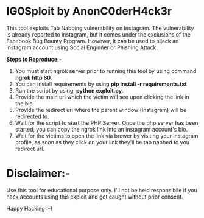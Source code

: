 # IG0Sploit by AnonC0derH4ck3r

This tool exploits Tab Nabbing vulnerability on Instagram. The vulnerability is already reported to instagram, but it comes under the exclusions of the Facebook
Bug Bounty Program. However, it can be used to hijack an instagram account using Social Enginner or Phishing Attack.

**Steps to Reproduce:-**
1. You must start ngrok server prior to running this tool by using command **ngrok http 80**.
2. You can install requirements by using **pip install -r requirements.txt**
3. Run the script by using, **python exploit.py**.
4. Provide the main url which the victim will see upon clicking the link in the bio.
5. Provide the redirect url where the parent window (Instagram) will be redirected to.
6. Wait for the script to start the PHP Server. Once the php server has been started, you can copy the ngrok link into an instagram account's bio.
7. Wait for the victims to open the link via brower by visiting your instagram profile, as soon as they click on your link they'll be tab nabbed to you redirect url.

# Disclaimer:-
Use this tool for educational purpose only. I'll not be held responsibile if you hack accounts using this exploit and get caught without prior consent.

Happy Hacking :-)

